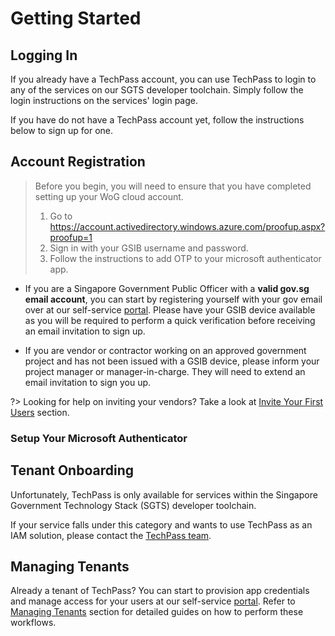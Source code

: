 # Getting Started

## Logging In
If you already have a TechPass account, you can use TechPass to login to any of the services on our SGTS developer toolchain. Simply follow the login instructions on the services' login page.

If you have do not have a TechPass account yet, follow the instructions below to sign up for one.

## Account Registration
> Before you begin, you will need to ensure that you have completed setting up your WoG cloud account.
> 1. Go to https://account.activedirectory.windows.azure.com/proofup.aspx?proofup=1
> 2. Sign in with your GSIB username and password. 
> 3. Follow the instructions to add OTP to your microsoft authenticator app.

- If you are a Singapore Government Public Officer with a **valid gov.sg email account**, you can start by registering yourself with your gov email over at our self-service [portal](https://portal.dev.techpass.gov.sg). Please have your GSIB device available as you will be required to perform a quick verification before receiving an email invitation to sign up.

- If you are vendor or contractor working on an approved government project and has not been issued with a GSIB device, please inform your project manager or manager-in-charge. They will need to extend an email invitation to sign you up.

?> Looking for help on inviting your vendors? Take a look at [Invite Your First Users](/tenant?id=invite-your-first-users) section.

### Setup Your Microsoft Authenticator


## Tenant Onboarding
Unfortunately, TechPass is only available for services within the Singapore Government Technology Stack (SGTS) developer toolchain. 

If your service falls under this category and wants to use TechPass as an IAM solution, please contact the [TechPass team](mailto:gds_passport@tech.gov.sg).

## Managing Tenants
Already a tenant of TechPass? You can start to provision app credentials and manage access for your users at our self-service [portal](https://portal.dev.techpass.gov.sg). Refer to [Managing Tenants](tenant) section for detailed guides on how to perform these workflows.